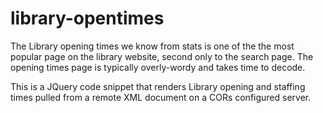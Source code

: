 # library-opentimes
The Library opening times we know from stats is one of the the most popular page on the library website, second only to the search page. The opening times page is typically overly-wordy and takes time to decode.

This is a JQuery code snippet that renders Library opening and staffing times pulled from a remote XML document on a CORs configured server.
